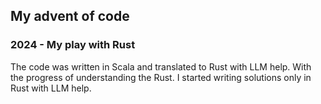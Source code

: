 ## My advent of code

### 2024 - My play with Rust
The code was written in Scala and translated to Rust with LLM help. With the progress of understanding the Rust. I started writing solutions only in Rust with LLM help.
